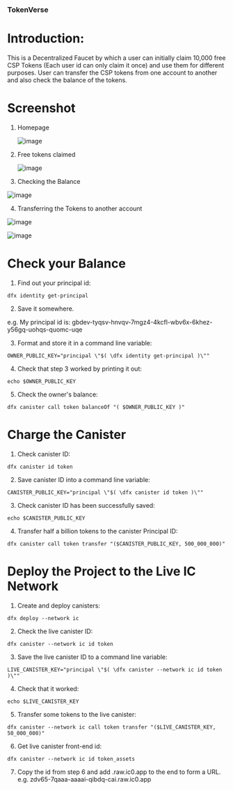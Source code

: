 ### TokenVerse

# Introduction: 

This is a Decentralized Faucet by which a user can initially claim 10,000 free CSP Tokens (Each user id can only claim it once) and use them for different purposes. User can transfer the CSP tokens from one account to another and also check the balance of the tokens.

# Screenshot

1) Homepage
   
   ![image](https://github.com/ShubhamG2311/TokenVerse/assets/76262127/27a96a5a-dbda-4909-8065-ae44965ce4b3)

   
2) Free tokens claimed

   ![image](https://github.com/ShubhamG2311/TokenVerse/assets/76262127/8ef580a2-54dd-4974-b437-dbf966a95d5c)

3) Checking the Balance

  ![image](https://github.com/ShubhamG2311/TokenVerse/assets/76262127/894d294b-8f30-4ed7-8112-607edf55d248)

4) Transferring the Tokens to another account

  ![image](https://github.com/ShubhamG2311/TokenVerse/assets/76262127/2872319b-6021-4c27-9417-13c7d0cbd5a9)

  ![image](https://github.com/ShubhamG2311/TokenVerse/assets/76262127/d87d4dd4-8dc9-4002-9319-8653501980e7)


# Check your Balance

1. Find out your principal id:

```
dfx identity get-principal
```

2. Save it somewhere.

e.g. My principal id is: gbdev-tyqsv-hnvqv-7mgz4-4kcfl-wbv6x-6khez-y56gq-uohqs-quomc-uqe


3. Format and store it in a command line variable:
```
OWNER_PUBLIC_KEY="principal \"$( \dfx identity get-principal )\""
```

4. Check that step 3 worked by printing it out:
```
echo $OWNER_PUBLIC_KEY
```

5. Check the owner's balance:
```
dfx canister call token balanceOf "( $OWNER_PUBLIC_KEY )"
```

# Charge the Canister


1. Check canister ID:
```
dfx canister id token
```

2. Save canister ID into a command line variable:
```
CANISTER_PUBLIC_KEY="principal \"$( \dfx canister id token )\""
```

3. Check canister ID has been successfully saved:
```
echo $CANISTER_PUBLIC_KEY
```

4. Transfer half a billion tokens to the canister Principal ID:
```
dfx canister call token transfer "($CANISTER_PUBLIC_KEY, 500_000_000)"
```

# Deploy the Project to the Live IC Network

1. Create and deploy canisters:

```
dfx deploy --network ic
```

2. Check the live canister ID:
```
dfx canister --network ic id token
```

3. Save the live canister ID to a command line variable:
```
LIVE_CANISTER_KEY="principal \"$( \dfx canister --network ic id token )\""
```

4. Check that it worked:
```
echo $LIVE_CANISTER_KEY
```

5. Transfer some tokens to the live canister:
```
dfx canister --network ic call token transfer "($LIVE_CANISTER_KEY, 50_000_000)"
```

6. Get live canister front-end id:
```
dfx canister --network ic id token_assets
```
7. Copy the id from step 6 and add .raw.ic0.app to the end to form a URL.
e.g. zdv65-7qaaa-aaaai-qibdq-cai.raw.ic0.app
